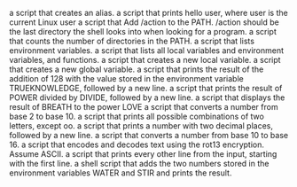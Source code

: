  a script that creates an alias.
 a script that prints hello user, where user is the current Linux user
a script that Add /action to the PATH. /action should be the last directory the shell looks into when looking for a program.
 a script that counts the number of directories in the PATH.
 a script that lists environment variables.
a script that lists all local variables and environment variables, and functions.
 a script that creates a new local variable.
 a script that creates a new global variable.
 a script that prints the result of the addition of 128 with the value stored in the environment variable TRUEKNOWLEDGE, followed by a new line.
 a script that prints the result of POWER divided by DIVIDE, followed by a new line.
 a script that displays the result of BREATH to the power LOVE
a script that converts a number from base 2 to base 10.
 a script that prints all possible combinations of two letters, except oo.
 a script that prints a number with two decimal places, followed by a new line.
 a script that converts a number from base 10 to base 16.
 a script that encodes and decodes text using the rot13 encryption. Assume ASCII.
 a script that prints every other line from the input, starting with the first line.
 a shell script that adds the two numbers stored in the environment variables WATER and STIR and prints the result.

